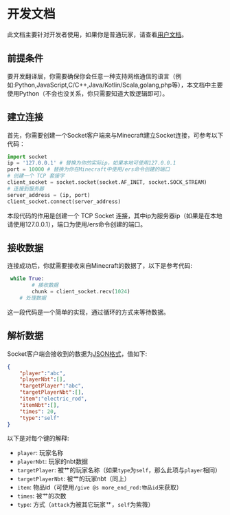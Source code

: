 # 开发文档
此文档主要针对开发者使用，如果你是普通玩家，请查看[用户文档](https://github.com/csneko/endrodsocket/tree/master/docs/user.md)。

## 前提条件
要开发翻译层，你需要确保你会任意一种支持网络通信的语言（例如:Python,JavaScript,C/C++,Java/Kotlin/Scala,golang,php等），本文档中主要使用Python（不会也没关系，你只需要知道大致逻辑即可）。

## 建立连接
首先，你需要创建一个Socket客户端来与Minecraft建立Socket连接，可参考以下代码：
```Python
import socket
ip = '127.0.0.1' # 替换为你的实际ip，如果本地可使用127.0.0.1
port = 10000 # 替换为你在Minecraft中使用/ers命令创建的端口
# 创建一个 TCP 套接字
client_socket = socket.socket(socket.AF_INET, socket.SOCK_STREAM)
# 连接到服务器
server_address = (ip, port)
client_socket.connect(server_address)
```
本段代码的作用是创建一个 TCP Socket 连接，其中ip为服务器ip（如果是在本地请使用127.0.0.1），端口为使用/ers命令创建的端口。
## 接收数据
连接成功后，你就需要接收来自Minecraft的数据了，以下是参考代码:
```Python
 while True:
        # 接收数据
        chunk = client_socket.recv(1024)
	# 处理数据
```
这一段代码是一个简单的实现，通过循环的方式来等待数据。
## 解析数据
Socket客户端会接收到的数据为[JSON格式](https://www.json.org/json-en.html)，值如下:
```json
{
	"player":"abc",
	"playerNbt":[],
	"targetPlayer":"abc",
	"targetPlayerNbt":[],
	"item":"electric_rod",
	"itemNbt":[],
	"times": 20,
	"type":"self"
}
```
以下是对每个键的解释:
- `player`: 玩家名称
- `playerNbt`: 玩家的nbt数据
- `targetPlayer`: 被艹的玩家名称（如果`type`为`self`，那么此项与`player`相同）
- `targetPlayerNbt`: 被艹的玩家nbt（同上）
- `item`: 物品id（可使用`/give @s more_end_rod:物品id`来获取）
- `times`: 被艹的次数
- `type`: 方式（`attack`为被其它玩家艹，`self`为紫薇）
 
